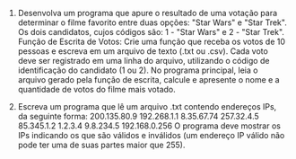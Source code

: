 1. Desenvolva um programa que apure o resultado de uma votação para determinar o filme favorito entre duas opções: "Star Wars" e "Star Trek". Os dois candidatos, cujos códigos são: 1 - "Star Wars" e 2 - "Star Trek".
Função de Escrita de Votos: Crie uma função que receba os votos de 10 pessoas e escreva em um arquivo de texto (.txt ou .csv). Cada voto deve ser registrado em uma linha do arquivo, utilizando o código de identificação do candidato (1 ou 2).
No programa principal, leia o arquivo gerado pela função de escrita, calcule e apresente o nome e a quantidade de votos do filme mais votado.

2. Escreva um programa que lê um arquivo .txt contendo endereços IPs, da seguinte forma:
200.135.80.9
192.268.1.1
8.35.67.74
257.32.4.5
85.345.1.2
1.2.3.4
9.8.234.5
192.168.0.256
O programa deve mostrar os IPs indicando os que são válidos e inválidos (um endereço IP válido não pode ter uma de suas partes maior que 255).
